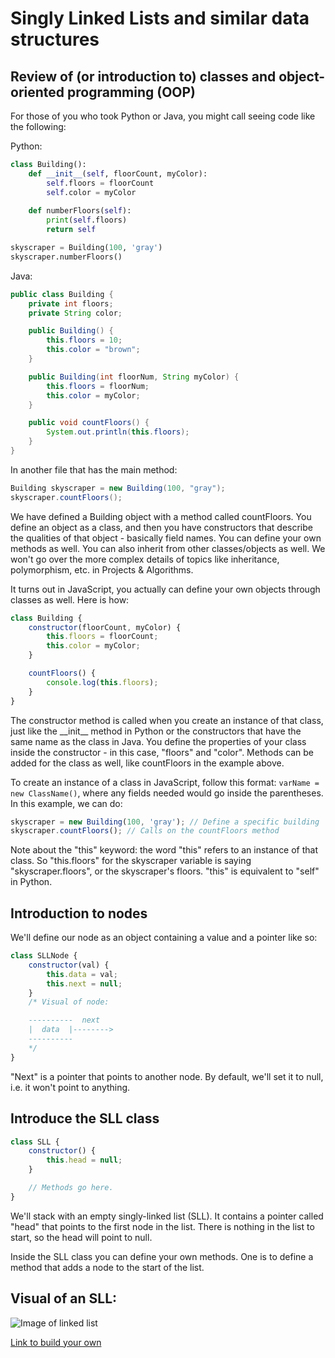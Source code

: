 # Singly Linked Lists and similar data structures

## Review of (or introduction to) classes and object-oriented programming (OOP)
For those of you who took Python or Java, you might call seeing code like the following:

Python:
```py
class Building():
    def __init__(self, floorCount, myColor):
        self.floors = floorCount
        self.color = myColor
    
    def numberFloors(self):
        print(self.floors)
        return self

skyscraper = Building(100, 'gray')
skyscraper.numberFloors()
```

Java:
```java
public class Building {
    private int floors;
    private String color;

    public Building() {
        this.floors = 10;
        this.color = "brown";
    }

    public Building(int floorNum, String myColor) {
        this.floors = floorNum;
        this.color = myColor;
    }

    public void countFloors() {
        System.out.println(this.floors);
    }
}
```
In another file that has the main method:
```java
Building skyscraper = new Building(100, "gray");
skyscraper.countFloors();
```
We have defined a Building object with a method called countFloors.  You define an object as a class, and then you have constructors that describe the qualities of that object - basically field names.  You can define your own methods as well.  You can also inherit from other classes/objects as well.  We won't go over the more complex details of topics like inheritance, polymorphism, etc. in Projects & Algorithms.

It turns out in JavaScript, you actually can define your own objects through classes as well.  Here is how:

```js
class Building {
    constructor(floorCount, myColor) {
        this.floors = floorCount;
        this.color = myColor;
    }

    countFloors() {
        console.log(this.floors);
    }
}
```
The constructor method is called when you create an instance of that class, just like the \_\_init\_\_ method in Python or the constructors that have the same name as the class in Java.  You define the properties of your class inside the constructor - in this case, "floors" and "color".  Methods can be added for the class as well, like countFloors in the example above.

To create an instance of a class in JavaScript, follow this format: `varName = new ClassName()`, where any fields needed would go inside the parentheses.  In this example, we can do:
```js
skyscraper = new Building(100, 'gray'); // Define a specific building
skyscraper.countFloors(); // Calls on the countFloors method
```

Note about the "this" keyword: the word "this" refers to an instance of that class.  So "this.floors" for the skyscraper variable is saying "skyscraper.floors", or the skyscraper's floors.  "this" is equivalent to "self" in Python.

## Introduction to nodes

We'll define our node as an object containing a value and a pointer like so:

```js
class SLLNode {
    constructor(val) {
        this.data = val;
        this.next = null;
    }
    /* Visual of node:

    ----------  next
    |  data  |-------->
    ----------
    */
}
```
"Next" is a pointer that points to another node.  By default, we'll set it to null, i.e. it won't point to anything.

## Introduce the SLL class
```js
class SLL {
    constructor() {
        this.head = null;
    }

    // Methods go here.
}
```
We'll stack with an empty singly-linked list (SLL).  It contains a pointer called "head" that points to the first node in the list.  There is nothing in the list to start, so the head will point to null.

Inside the SLL class you can define your own methods.  One is to define a method that adds a node to the start of the list.

## Visual of an SLL:
![Image of linked list](https://miro.medium.com/max/1940/1*f2oDQ0cdY54olxCFOIMIdQ.png)

[Link to build your own](https://visualgo.net/en/list)